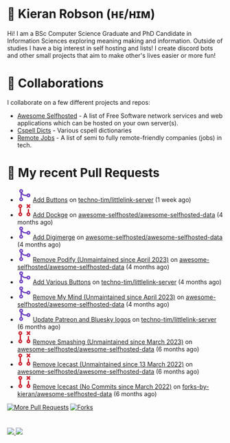 # 👋 Kieran Robson (ʜᴇ/ʜɪᴍ)

Hi! I am a BSc Computer Science Graduate and PhD Candidate in Information Sciences exploring meaning making and information. Outside of studies I have a big interest in self hosting and lists! I create discord bots and other small projects that aim to make other's lives easier or more fun!

# 🙏 Collaborations
I collaborate on a few different projects and repos:
  - <a href="https://github.com/awesome-selfhosted/awesome-selfhosted-data">Awesome Selfhosted</a> - A list of Free Software network services and web applications which can be hosted on your own server(s).
  - <a href="https://github.com/streetsidesoftware/cspell-dicts">Cspell Dicts</a> -  Various cspell dictionaries 
  - <a href="https://github.com/remoteintech/remote-jobs">Remote Jobs</a> - A list of semi to fully remote-friendly companies (jobs) in tech. 

# 🔨 My recent Pull Requests

- ![](./assets/pr-merged.svg) [Add Buttons](https://github.com/techno-tim/littlelink-server/pull/675) on [techno-tim/littlelink-server](https://github.com/techno-tim/littlelink-server) (1 week ago)
- ![](./assets/pr-closed.svg) [Add Dockge](https://github.com/awesome-selfhosted/awesome-selfhosted-data/pull/684) on [awesome-selfhosted/awesome-selfhosted-data](https://github.com/awesome-selfhosted/awesome-selfhosted-data) (4 months ago)
- ![](./assets/pr-merged.svg) [Add Digimerge](https://github.com/awesome-selfhosted/awesome-selfhosted-data/pull/680) on [awesome-selfhosted/awesome-selfhosted-data](https://github.com/awesome-selfhosted/awesome-selfhosted-data) (4 months ago)
- ![](./assets/pr-merged.svg) [Remove Podify (Unmaintained since April 2023)](https://github.com/awesome-selfhosted/awesome-selfhosted-data/pull/678) on [awesome-selfhosted/awesome-selfhosted-data](https://github.com/awesome-selfhosted/awesome-selfhosted-data) (4 months ago)
- ![](./assets/pr-merged.svg) [Add Various Buttons](https://github.com/techno-tim/littlelink-server/pull/605) on [techno-tim/littlelink-server](https://github.com/techno-tim/littlelink-server) (4 months ago)
- ![](./assets/pr-merged.svg) [Remove My Mind (Unmaintained since April 2023)](https://github.com/awesome-selfhosted/awesome-selfhosted-data/pull/668) on [awesome-selfhosted/awesome-selfhosted-data](https://github.com/awesome-selfhosted/awesome-selfhosted-data) (4 months ago)
- ![](./assets/pr-merged.svg) [Update Patreon and Bluesky logos](https://github.com/techno-tim/littlelink-server/pull/581) on [techno-tim/littlelink-server](https://github.com/techno-tim/littlelink-server) (6 months ago)
- ![](./assets/pr-closed.svg) [Remove Smashing (Unmaintained since March 2023)](https://github.com/awesome-selfhosted/awesome-selfhosted-data/pull/612) on [awesome-selfhosted/awesome-selfhosted-data](https://github.com/awesome-selfhosted/awesome-selfhosted-data) (6 months ago)
- ![](./assets/pr-closed.svg) [Remove Icecast (Unmaintained since 13 March 2022)](https://github.com/awesome-selfhosted/awesome-selfhosted-data/pull/607) on [awesome-selfhosted/awesome-selfhosted-data](https://github.com/awesome-selfhosted/awesome-selfhosted-data) (6 months ago)
- ![](./assets/pr-closed.svg) [Remove Icecast (No Commits since March 2022)](https://github.com/forks-by-kieran/awesome-selfhosted-data/pull/2) on [forks-by-kieran/awesome-selfhosted-data](https://github.com/forks-by-kieran/awesome-selfhosted-data) (6 months ago)

<p align="left">
  <a href="https://github.com/KieranRobson/KieranRobson/blob/main/pages/PR.md"><img alt="More Pull Requests" title="More Pull Requests" src="https://custom-icon-badges.demolab.com/badge/-More%20Pull%20Requests-1F222E?style=for-the-badge&logoColor=white&logo=fork"/></a>
  <a href="/pages/FORKS.md"><img alt="Forks" title="Forks" src="https://custom-icon-badges.demolab.com/badge/-Forks%20And%20Contributions-1F222E?style=for-the-badge&logoColor=white&logo=fork"/></a>
</p>

#

<p>
<a href="https://github.com/KieranRobson/KieranRobson/blob/main/pages/STATS.md"><img src="https://custom-icon-badges.demolab.com/badge/Github%20Stats-1F222E?style=for-the-badge&logo=graph&logoColor=white">
<a href="https://github.com/KieranRobson/KieranRobson/blob/main/pages/STARRED-REPOS.md"><img src="https://custom-icon-badges.demolab.com/badge/Github%20Stars-1F222E?style=for-the-badge&logo=star&logoColor=white">
</p>

